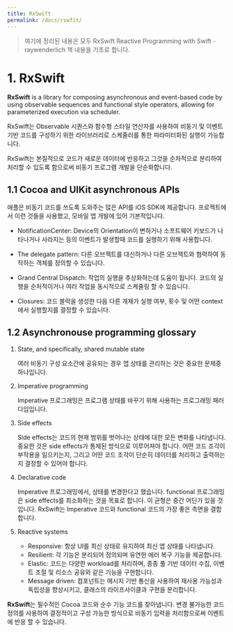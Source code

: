 ```yaml
---
title: RxSwift
permalink: /docs/rswfit/
---
```


> 여기에 정리된 내용은 모두 RxSwift Reactive Programming with Swift - raywenderlich 책 내용을 기초로 합니다.

# 1. RxSwift

**RxSwift** is a library for composing asynchronous and event-based code by using observable sequences and functional style operators, allowing for parameterized execution via scheduler.

RxSwift는 Observable 시퀀스와 함수형 스타일 연산자를 사용하여 비동기 및 이벤트 기반 코드를 구성하기 위한 라이브러리로 스케줄러를 통한 파라미터화된 실행이 가능합니다.

RxSwift는 본질적으로 코드가 새로운 데이터에 반응하고 그것을 순차적으로 분리하여 처리할 수 있도록 함으로써 비동기 프로그램 개발을 단순화합니다.

## 1.1 Cocoa and UIKit asynchronous APIs

애플은 비동기 코드를 쓰도록 도와주는 많은 API를 iOS SDK에 제공합니다. 프로젝트에서 이런 것들을 사용했고, 모바일 앱 개발에 있어 기본적입니다.

- NotificationCenter: Device의 Orientation이 변하거나 소프트웨어 키보드가 나타나거나 사라지는 등의 이벤트가 발생할때 코드를 실행하기 위해 사용합니다.

- The delegate pattern: 다른 오브젝트를 대신하거나 다른 오브젝트와 협력하여 동작하는 객체를 정의할 수 있습니다.

- Grand Central Dispatch: 작업의 실행을 추상화하는데 도움이 됩니다. 코드의 실행을 순처적이거나 여러 작업을 동시적으로 스케줄링 할 수 있습니다.

- Closures: 코드 블럭을 생성한 다음 다른 개체가 실행 여부, 횟수 및 어떤 context에서 실행할지를 결정할 수 있습니다.

## 1.2 Asynchronouse programming glossary

1. State, and specifically, shared mutable state

    여러 비동기 구성 요소간에 공유되는 경우 앱 상태를 관리하는 것은 중요한 문제중 하나입니다.

2. Imperative programming

    Imperative 프로그래밍은 프로그램 상태를 바꾸기 위해 사용하는 프로그래밍 패러다임입니다.

3. Side effects

    Side effects는 코드의 현재 범위를 벗어나는 상태에 대한 모든 변화를 나타냅니다.
    중요한 것은 side effects가 통제된 방식으로 이루어져야 합니다. 어떤 코드 조각이 부작용을 일으키는지, 그리고 어떤 코드 조각이 단순히 데이터를 처리하고 출력하는지 결정할 수 있어야 합니다.

4. Declarative code

    Imperative 프로그래밍에서, 상태를 변경한다고 했습니다. functional 프로그래밍은 side effects를 최소화하는 것을 목표로 합니다. 이 균형은 중간 어딘가 있을 것입니다. RxSwift는 Imperative 코드와 functional 코드의 가장 좋은 측면을 결합합니다.

5. Reactive systems

    - Responsive: 항상 UI를 최신 상태로 유지하여 최신 앱 상태를 나타냅니다.
    - Resilient: 각 기능은 분리되어 정의되며 유연한 에러 복구 기능을 제공합니다.
    - Elastic: 코드는 다양한 workload를 처리하며, 종종 풀 기반 데이터 수집, 이벤트 조절 및 리소스 공유와 같은 기능을 구현합니다.
    - Message driven: 컴포넌트는 메시지 기반 통신을 사용하여 재사용 가능성과 독립성을 향상시키고, 클래스의 라이프사이클과 구현을 분리합니다.


**RxSwift**는 필수적인 Cocoa 코드와 순수 기능 코드를 찾아냅니다. 변경 불가능한 코드 정의를 사용하여 결정적이고 구성 가능한 방식으로 비동기 입력을 처리함으로써 이벤트에 반응 할 수 있습니다.


 
